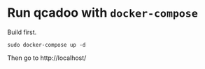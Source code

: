 # Run qcadoo with `docker-compose`
Build first.
```
sudo docker-compose up -d
```
Then go to http://localhost/
